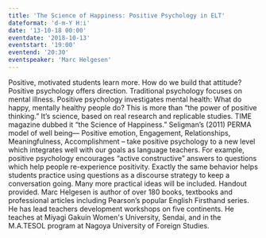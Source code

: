 ```yaml
---
title: 'The Science of Happiness: Positive Psychology in ELT'
dateformat: 'd-m-Y H:i'
date: '13-10-18 00:00'
eventdate: '2018-10-13'
eventstart: '19:00'
eventend: '20:30'
eventspeaker: 'Marc Helgesen'
---
```


Positive, motivated students learn more. How do we build that attitude? Positive psychology offers direction. Traditional psychology focuses on mental illness. Positive psychology investigates mental health: What do happy, mentally healthy people do? This is more than “the power of positive thinking.” It’s science, based on real research and replicable studies. TIME magazine dubbed it “the Science of Happiness.” Seligman’s (2011) PERMA model of well being— Positive emotion, Engagement, Relationships, Meaningfulness, Accomplishment – take positive psychology to a new level which integrates well with our goals as language teachers. For example, positive psychology encourages “active constructive” answers to questions which help people re-experience positivity. Exactly the same behavior helps students practice using questions as a discourse strategy to keep a conversation going. Many more practical ideas will be included. Handout provided.
Marc Helgesen is author of over 180 books, textbooks and professional articles including Pearson’s popular English Firsthand series. He has lead teachers development workshops on five continents. He teaches at Miyagi Gakuin Women's University, Sendai, and in the M.A.TESOL program at Nagoya University of Foreign Studies.

